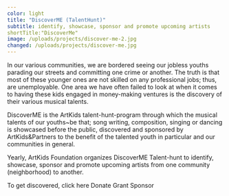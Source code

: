 ```yaml
---
color: light
title: "DiscoverME (TalentHunt)"
subtitle: identify, showcase, sponsor and promote upcoming artists
shortTitle:"DiscoverMe"
image: /uploads/projects/discover-me-2.jpg
changed: /uploads/projects/discover-me.jpg
---
```

In our various communities, we are bordered seeing our jobless youths parading our streets and committing one crime or another. The truth is that most of these younger ones are not skilled on any professional jobs; thus, are unemployable.
One area we have often failed to look at when it comes to having these kids engaged in money-making ventures is the discovery of their various musical talents.

DiscoverME is the ArtKids talent-hunt-program through which the musical talents of our youths~be that; song writing, composition, singing or dancing is showcased before the public, discovered and sponsored by ArtKids&Partners to the benefit of the talented youth in particular and our communities in general.

Yearly, ArtKids Foundation organizes DiscoverME Talent-hunt to identify, showcase, sponsor and promote upcoming artists from one community (neighborhood) to another.

To get discovered, click here
Donate
Grant
Sponsor